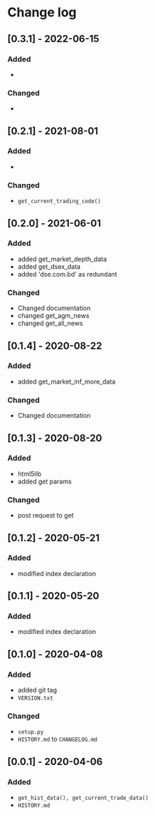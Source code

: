 # Change log


## [0.3.1] - 2022-06-15

### Added
- 

### Changed
- 

## [0.2.1] - 2021-08-01

### Added
- 

### Changed
- `get_current_trading_code()`

## [0.2.0] - 2021-06-01

### Added
- added get_market_depth_data
- added get_dsex_data
- added 'dse.com.bd' as redundant 

### Changed
- Changed documentation
- changed get_agm_news 
- changed get_all_news


## [0.1.4] - 2020-08-22

### Added
- added get_market_inf_more_data

### Changed
- Changed documentation


## [0.1.3] - 2020-08-20

### Added
- html5lib
- added get params

### Changed
- post request to get


## [0.1.2] - 2020-05-21

### Added
- modified index declaration


## [0.1.1] - 2020-05-20

### Added
- modified index declaration


## [0.1.0] - 2020-04-08

### Added
- added git tag
- `VERSION.txt`

### Changed
- `setup.py`
- `HISTORY.md` to `CHANGELOG.md`


## [0.0.1] - 2020-04-06

### Added
- `get_hist_data(), get_current_trade_data()`
- `HISTORY.md`
